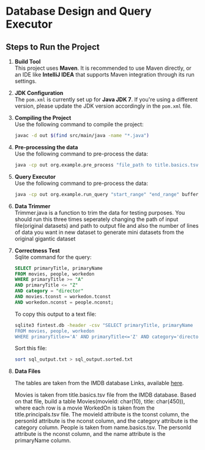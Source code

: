 # Database Design and Query Executor

## Steps to Run the Project

1. **Build Tool**  
   This project uses **Maven**. It is recommended to use Maven directly, or an IDE like **IntelliJ IDEA** that supports Maven integration through its run settings.

2. **JDK Configuration**  
   The `pom.xml` is currently set up for **Java JDK 7**. If you're using a different version, please update the JDK version accordingly in the `pom.xml` file.

3. **Compiling the Project**  
   Use the following command to compile the project:
   ```bash
   javac -d out $(find src/main/java -name "*.java")

4. **Pre-processing the data**  
   Use the following command to pre-process the data:
   ```bash
   java -cp out org.example.pre_process "file_path to title.basics.tsv" "file_path to title.principals.tsv" "file_path to name.basics.tsv"

5. **Query Executor**  
   Use the following command to pre-process the data:
   ```bash
   java -cp out org.example.run_query "start_range" "end_range" buffer_size

6. **Data Trimmer**  
   Trimmer.java is a function to trim the data for testing purposes. You should run this three times seperately changing the path of input file(original datasets) and path to output file and also the number of lines of data you want in new dataset to generate mini datasets from the original gigantic dataset


7. **Correctness Test**  
   Sqlite command for the query:
   ```sql
   SELECT primaryTitle, primaryName
   FROM movies, people, workedon
   WHERE primaryTitle >= "A" 
   AND primaryTitle <= "Z" 
   AND category = "director" 
   AND movies.tconst = workedon.tconst 
   AND workedon.nconst = people.nconst;
   ```
   
   To copy this output to a text file:
   ```bash
   sqlite3 fintest.db -header -csv "SELECT primaryTitle, primaryName
   FROM movies, people, workedon
   WHERE primaryTitle>='A' AND primaryTitle<='Z' AND category='director' AND movies.tconst=workedon.tconst AND workedon.nconst=people.nconst;" > sql_output.txt
   ```
   Sort this file:
   ```bash
   sort sql_output.txt > sql_output.sorted.txt
   ```

7. **Data Files**  

   The tables are taken from the IMDB database Links, available [here](https://developer.imdb.com/non-commercial-datasets/).

   Movies is taken from title.basics.tsv file from the IMDB database. Based on that file, build a table Movies(movieId: char(10), title: char(450)), where       each row is a movie
   WorkedOn is taken from the title.principals.tsv file. The movieId attribute is the tconst column, the personId attribute is the nconst column, and the       category attribute is the category column.
   People is taken from name.basics.tsv. The personId attribute is the nconst column, and the name attribute is the primaryName column.

